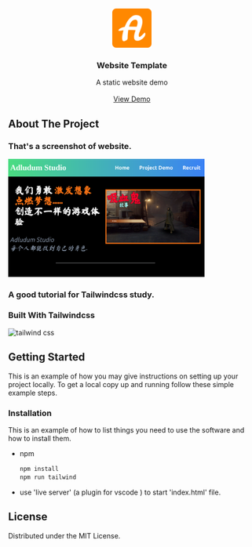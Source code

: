 
<!-- PROJECT LOGO -->
<br />
<div align="center">
  <a href="https://github.com/othneildrew/Best-README-Template">
    <img src="./logo.png" alt="Logo" width="80" height="80">
  </a>

  <h3 align="center">Website Template</h3>

  <p align="center">
    A static website demo 
    <br />
    <br />
    <a href="https://adludumstudios.com/">View Demo</a>
  </p>
</div>



<!-- ABOUT THE PROJECT -->
## About The Project

### That's a screenshot of website.
<!-- ![Screen Shot](Screenshot.png) -->
<img src="./Screenshot.png" alt="screen shot" width="400px" height="auto">

### A good tutorial for Tailwindcss study.





### Built With Tailwindcss

<img src="https://tailwindcss.com/_next/static/media/tailwindcss-logotype-white.944c5d0ef628083bb316f9b3d643385c86bcdb3d.svg" alt="tailwind css" width="200px" height="auto">




<!-- GETTING STARTED -->
## Getting Started

This is an example of how you may give instructions on setting up your project locally.
To get a local copy up and running follow these simple example steps.

### Installation

This is an example of how to list things you need to use the software and how to install them.
* npm
  ```sh
  npm install
  npm run tailwind
  ```
* use 'live server' (a plugin for vscode ) to start 'index.html' file.



<!-- LICENSE -->
## License

Distributed under the MIT License. 




